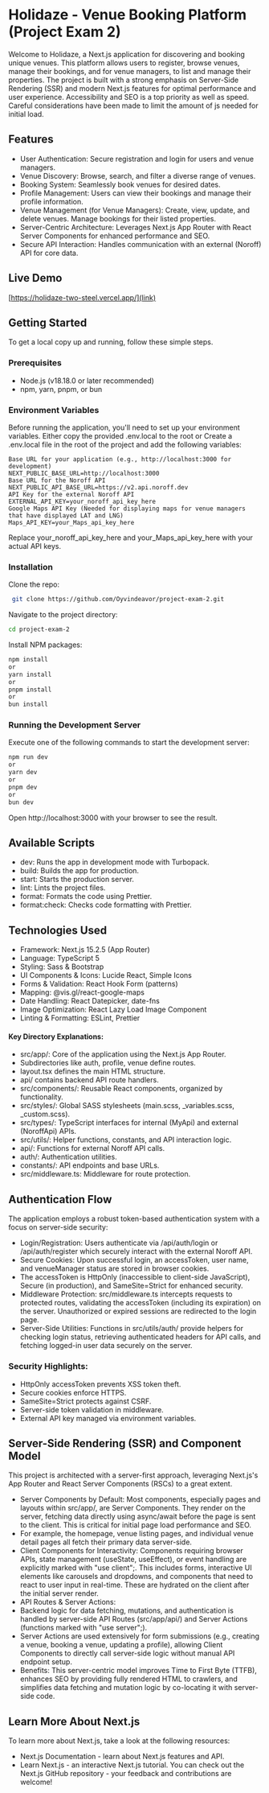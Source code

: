 # Holidaze - Venue Booking Platform (Project Exam 2)

Welcome to Holidaze, a Next.js application for discovering and booking unique venues. This platform allows users to register, browse venues, manage their bookings, and for venue managers, to list and manage their properties. The project is built with a strong emphasis on Server-Side Rendering (SSR) and modern Next.js features for optimal performance and user experience. Accessibility and SEO is a top priority as well as speed. Careful considerations have been made to limit the amount of js needed for initial load.

## Features

- User Authentication: Secure registration and login for users and venue managers.
- Venue Discovery: Browse, search, and filter a diverse range of venues.
- Booking System: Seamlessly book venues for desired dates.
- Profile Management: Users can view their bookings and manage their profile information.
- Venue Management (for Venue Managers): Create, view, update, and delete venues. Manage bookings for their listed properties.
- Server-Centric Architecture: Leverages Next.js App Router with React Server Components for enhanced performance and SEO.
- Secure API Interaction: Handles communication with an external (Noroff) API for core data.

## Live Demo

[https://holidaze-two-steel.vercel.app/](link)

## Getting Started

To get a local copy up and running, follow these simple steps.

### Prerequisites

- Node.js (v18.18.0 or later recommended)
- npm, yarn, pnpm, or bun

### Environment Variables

Before running the application, you'll need to set up your environment variables. Either copy the provided .env.local to the root or Create a .env.local file in the root of the project and add the following variables:

```env
Base URL for your application (e.g., http://localhost:3000 for development)
NEXT_PUBLIC_BASE_URL=http://localhost:3000
Base URL for the Noroff API
NEXT_PUBLIC_API_BASE_URL=https://v2.api.noroff.dev
API Key for the external Noroff API
EXTERNAL_API_KEY=your_noroff_api_key_here
Google Maps API Key (Needed for displaying maps for venue managers that have displayed LAT and LNG)
Maps_API_KEY=your_Maps_api_key_here
```

Replace your_noroff_api_key_here and your_Maps_api_key_here with your actual API keys.

### Installation

Clone the repo:

```bash
 git clone https://github.com/Oyvindeavor/project-exam-2.git
```

Navigate to the project directory:

```bash
cd project-exam-2
```

Install NPM packages:

```bash
npm install
or
yarn install
or
pnpm install
or
bun install
```

### Running the Development Server

Execute one of the following commands to start the development server:

```bash
npm run dev
or
yarn dev
or
pnpm dev
or
bun dev
```

Open http://localhost:3000 with your browser to see the result.

## Available Scripts

- dev: Runs the app in development mode with Turbopack.
- build: Builds the app for production.
- start: Starts the production server.
- lint: Lints the project files.
- format: Formats the code using Prettier.
- format:check: Checks code formatting with Prettier.

## Technologies Used

- Framework: Next.js 15.2.5 (App Router)
- Language: TypeScript 5
- Styling: Sass & Bootstrap
- UI Components & Icons: Lucide React, Simple Icons
- Forms & Validation: React Hook Form (patterns)
- Mapping: @vis.gl/react-google-maps
- Date Handling: React Datepicker, date-fns
- Image Optimization: React Lazy Load Image Component
- Linting & Formatting: ESLint, Prettier

#### Key Directory Explanations:

- src/app/: Core of the application using the Next.js App Router.
- Subdirectories like auth, profile, venue define routes.
- layout.tsx defines the main HTML structure.
- api/ contains backend API route handlers.
- src/components/: Reusable React components, organized by functionality.
- src/styles/: Global SASS stylesheets (main.scss, \_variables.scss, \_custom.scss).
- src/types/: TypeScript interfaces for internal (MyApi) and external (NoroffApi) APIs.
- src/utils/: Helper functions, constants, and API interaction logic.
- api/: Functions for external Noroff API calls.
- auth/: Authentication utilities.
- constants/: API endpoints and base URLs.
- src/middleware.ts: Middleware for route protection.

## Authentication Flow

The application employs a robust token-based authentication system with a focus on server-side security:

- Login/Registration: Users authenticate via /api/auth/login or /api/auth/register which securely interact with the external Noroff API.
- Secure Cookies: Upon successful login, an accessToken, user name, and venueManager status are stored in browser cookies.
- The accessToken is HttpOnly (inaccessible to client-side JavaScript), Secure (in production), and SameSite=Strict for enhanced security.
- Middleware Protection: src/middleware.ts intercepts requests to protected routes, validating the accessToken (including its expiration) on the server. Unauthorized or expired sessions are redirected to the login page.
- Server-Side Utilities: Functions in src/utils/auth/ provide helpers for checking login status, retrieving authenticated headers for API calls, and fetching logged-in user data securely on the server.

### Security Highlights:

- HttpOnly accessToken prevents XSS token theft.
- Secure cookies enforce HTTPS.
- SameSite=Strict protects against CSRF.
- Server-side token validation in middleware.
- External API key managed via environment variables.

## Server-Side Rendering (SSR) and Component Model

This project is architected with a server-first approach, leveraging Next.js's App Router and React Server Components (RSCs) to a great extent.

- Server Components by Default: Most components, especially pages and layouts within src/app/, are Server Components. They render on the server, fetching data directly using async/await before the page is sent to the client. This is critical for initial page load performance and SEO.
- For example, the homepage, venue listing pages, and individual venue detail pages all fetch their primary data server-side.
- Client Components for Interactivity: Components requiring browser APIs, state management (useState, useEffect), or event handling are explicitly marked with "use client";. This includes forms, interactive UI elements like carousels and dropdowns, and components that need to react to user input in real-time. These are hydrated on the client after the initial server render.
- API Routes & Server Actions:
- Backend logic for data fetching, mutations, and authentication is handled by server-side API Routes (src/app/api/) and Server Actions (functions marked with "use server";).
- Server Actions are used extensively for form submissions (e.g., creating a venue, booking a venue, updating a profile), allowing Client Components to directly call server-side logic without manual API endpoint setup.
- Benefits: This server-centric model improves Time to First Byte (TTFB), enhances SEO by providing fully rendered HTML to crawlers, and simplifies data fetching and mutation logic by co-locating it with server-side code.

## Learn More About Next.js

To learn more about Next.js, take a look at the following resources:

- Next.js Documentation - learn about Next.js features and API.
- Learn Next.js - an interactive Next.js tutorial.
  You can check out the Next.js GitHub repository - your feedback and contributions are welcome!

